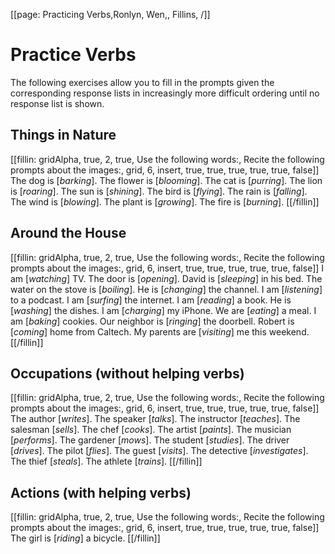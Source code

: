 [[page: Practicing Verbs,Ronlyn, Wen,, Fillins, /]]

# Practice Verbs
The following exercises allow you to fill in the prompts given the corresponding response lists in increasingly more difficult ordering until no response list is shown.
## Things in Nature
[[fillin: gridAlpha, true, 2, true, Use the following words:, Recite the following prompts about the images:, grid, 6, insert, true, true, true, true, true, false]]
The dog is [_barking_].
The flower is [_blooming_].
The cat is [_purring_].
The lion is [_roaring_].
The sun is [_shining_].
The bird is [_flying_].
The rain is [_falling_].
The wind is [_blowing_].
The plant is [_growing_].
The fire is [_burning_].
[[/fillin]]

## Around the House
[[fillin: gridAlpha, true, 2, true, Use the following words:, Recite the following prompts about the images:, grid, 6, insert, true, true, true, true, true, false]]
I am [_watching_] TV.
The door is [_opening_].
David is [_sleeping_] in his bed.
The water on the stove is [_boiling_].
He is [_changing_] the channel.
I am [_listening_] to a podcast.
I am [_surfing_] the internet.
I am [_reading_] a book.
He is [_washing_] the dishes.
I am [_charging_] my iPhone.
We are [_eating_] a meal.
I am [_baking_] cookies.
Our neighbor is [_ringing_] the doorbell.
Robert is [_coming_] home from Caltech.
My parents are [_visiting_] me this weekend.
[[/fillin]]


## Occupations (without helping verbs)
[[fillin: gridAlpha, true, 2, true, Use the following words:, Recite the following prompts about the images:, grid, 6, insert, true, true, true, true, true, false]]
The author [_writes_].
The speaker [_talks_].
The instructor [_teaches_].
The salesman [_sells_].
The chef [_cooks_].
The artist [_paints_].
The musician [_performs_].
The gardener [_mows_].
The student [_studies_].
The driver [_drives_].
The pilot [_flies_].
The guest [_visits_].
The detective [_investigates_].
The thief [_steals_].
The athlete [_trains_].
[[/fillin]]

## Actions (with helping verbs)
[[fillin: gridAlpha, true, 2, true, Use the following words:, Recite the following prompts about the images:, grid, 6, insert, true, true, true, true, true, false]]
The girl is [_riding_] a bicycle.
[[/fillin]]
